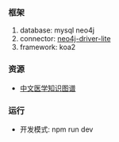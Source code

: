 <!--
 * @Author: mfuture@qq.com
 * @Date: 2021-10-10 09:56:06
 * @Description: 
 * @FilePath: /jh_mekg_api/README.md
-->


### 框架

1. database: mysql neo4j
2. connector: [neo4j-driver-lite](https://github.com/neo4j/neo4j-javascript-driver)
3. framework: koa2

### 资源

* [中文医学知识图谱](http://cmekg.pcl.ac.cn/)

### 运行

* 开发模式: npm run dev
